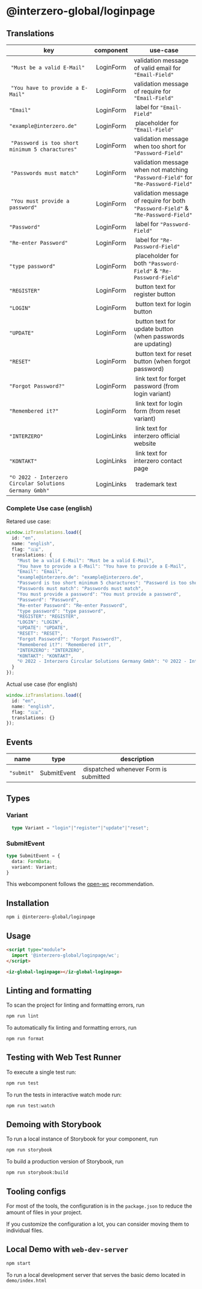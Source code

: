 # @interzero-global/loginpage

## Translations 
| key | component | use-case |
|-----|-----------|----------|
| `"Must be a valid E-Mail"` | LoginForm | validation message of valid email for `"Email-Field"` |
| `"You have to provide a E-Mail"` | LoginForm | validation message of require for `"Email-Field"` |
| `"Email"` | LoginForm | label for `"Email-Field"` |
| `"example@interzero.de"` | LoginForm | placeholder for `"Email-Field"` |
| `"Password is too short minimum 5 charactures"` | LoginForm | validation message when too short for `"Password-Field"` |
| `"Passwords must match"` | LoginForm | validation message when not matching `"Password-Field"` for `"Re-Password-Field"` |
| `"You must provide a password"` | LoginForm | validation message of require for both `"Password-Field"` & `"Re-Password-Field"` |
| `"Password"` | LoginForm | label for `"Password-Field"` |
| `"Re-enter Password"` | LoginForm | label for `"Re-Password-Field"` |
| `"type password"` | LoginForm | placeholder for both `"Password-Field"` & `"Re-Password-Field"` |
| `"REGISTER"` | LoginForm | button text for register button |
| `"LOGIN"` | LoginForm | button text for login button |
| `"UPDATE"` | LoginForm | button text for update button (when passwords are updating) |
| `"RESET"` | LoginForm | button text for reset button (when forgot password) |
| `"Forgot Password?"` | LoginForm | link text for forget password (from login variant) |
| `"Remembered it?"` | LoginForm | link text for login form (from reset variant) |
| `"INTERZERO"` | LoginLinks | link text for interzero official website |
| `"KONTAKT"` | LoginLinks | link text for interzero contact page |
| `"© 2022 - Interzero Circular Solutions Germany Gmbh"` | LoginLinks | trademark text |

### Complete Use case (english)
Retared use case:
```typescript
window.izTranslations.load({
  id: "en",
  name: "english",
  flag: "🇬🇧",
  translations: {
    "Must be a valid E-Mail": "Must be a valid E-Mail",
    "You have to provide a E-Mail": "You have to provide a E-Mail",
    "Email": "Email",
    "example@interzero.de": "example@interzero.de",
    "Password is too short minimum 5 charactures": "Password is too short minimum 5 charactures",
    "Passwords must match": "Passwords must match",
    "You must provide a password": "You must provide a password",
    "Password": "Password",
    "Re-enter Password": "Re-enter Password",
    "type password": "type password",
    "REGISTER": "REGISTER",
    "LOGIN": "LOGIN",
    "UPDATE": "UPDATE",
    "RESET": "RESET",
    "Forgot Password?": "Forgot Password?",
    "Remembered it?": "Remembered it?",
    "INTERZERO": "INTERZERO",
    "KONTAKT": "KONTAKT",
    "© 2022 - Interzero Circular Solutions Germany Gmbh": "© 2022 - Interzero Circular Solutions Germany Gmbh",
  }
});
```
Actual use case (for english)
```typescript
window.izTranslations.load({
  id: "en",
  name: "english",
  flag: "🇬🇧",
  translations: {}
});
```

## Events
| name | type | description |
|------|------|-------------|
| `"submit"` | SubmitEvent | dispatched whenever Form is submitted | 

## Types 
### Variant 
```typescript 
  type Variant = "login"|"register"|"update"|"reset";
```
### SubmitEvent
```typescript 
type SubmitEvent = { 
  data: FormData; 
  variant: Variant;
}
```

This webcomponent follows the [open-wc](https://github.com/open-wc/open-wc) recommendation.

## Installation

```bash
npm i @interzero-global/loginpage
```

## Usage

```html
<script type="module">
  import '@interzero-global/loginpage/wc';
</script>

<iz-global-loginpage></iz-global-loginpage>
```

## Linting and formatting

To scan the project for linting and formatting errors, run

```bash
npm run lint
```

To automatically fix linting and formatting errors, run

```bash
npm run format
```

## Testing with Web Test Runner

To execute a single test run:

```bash
npm run test
```

To run the tests in interactive watch mode run:

```bash
npm run test:watch
```

## Demoing with Storybook

To run a local instance of Storybook for your component, run

```bash
npm run storybook
```

To build a production version of Storybook, run

```bash
npm run storybook:build
```

## Tooling configs

For most of the tools, the configuration is in the `package.json` to reduce the amount of files in your project.

If you customize the configuration a lot, you can consider moving them to individual files.

## Local Demo with `web-dev-server`

```bash
npm start
```

To run a local development server that serves the basic demo located in `demo/index.html`
